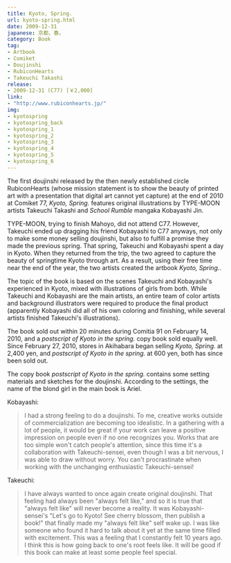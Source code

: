 ```yaml
---
title: Kyoto, Spring.
url: kyoto-spring.html
date: 2009-12-31
japanese: 京都、春。
category: Book
tag:
- Artbook
- Comiket
- Doujinshi
- RubiconHearts
- Takeuchi Takashi
release:
- 2009-12-31 (C77) [￥2,000]
link:
- "http://www.rubiconhearts.jp/"
img:
- kyotospring
- kyotospring_back
- kyotospring_1
- kyotospring_2
- kyotospring_3
- kyotospring_4
- kyotospring_5
- kyotospring_6
---
```


The first doujinshi released by the then newly established circle RubiconHearts (whose mission statement is to show the beauty of printed art with a presentation that digital art cannot yet capture) at the end of 2010 at Comiket 77, *Kyoto, Spring.* features original illustrations by TYPE-MOON artists Takeuchi Takashi and *School Rumble* mangaka Kobayashi Jin.

TYPE-MOON, trying to finish Mahoyo, did not attend C77. However, Takeuchi ended up dragging his friend Kobayashi to C77 anyways, not only to make some money selling doujinshi, but also to fulfill a promise they made the previous spring. That spring, Takeuchi and Kobayashi spent a day in Kyoto. When they returned from the trip, the two agreed to capture the beauty of springtime Kyoto through art. As a result, using their free time near the end of the year, the two artists created the artbook *Kyoto, Spring.*.

The topic of the book is based on the scenes Takeuchi and Kobayashi's experienced in Kyoto, mixed with illustrations of girls from both. While Takeuchi and Kobayashi are the main artists, an entire team of color artists and background illustrators were required to produce the final product (apparently Kobayashi did all of his own coloring and finishing, while several artists finished Takeuchi's illustrations).

The book sold out within 20 minutes during Comitia 91 on February 14, 2010, and a *postscript of Kyoto in the spring.* copy book sold equally well. Since February 27, 2010, stores in Akihabara began selling *Kyoto, Spring.* at 2,400 yen, and *postscript of Kyoto in the spring.* at 600 yen, both has since been sold out.

The copy book *postscript of Kyoto in the spring.* contains some setting materials and sketches for the doujinshi. According to the settings, the name of the blond girl in the main book is Ariel.

Kobayashi:

> I had a strong feeling to do a doujinshi. To me, creative works outside of commercialization are becoming too idealistic. In a gathering with a lot of people, it would be great if your work can leave a positive impression on people even if no one recognizes you. Works that are too simple won't catch people's attention, since this time it's a collaboration with Takeuchi-sensei, even though I was a bit nervous, I was able to draw without worry. You can't procrastinate when working with the unchanging enthusiastic Takeuchi-sensei!

Takeuchi:

> I have always wanted to once again create original doujinshi. That feeling had always been "always felt like," and so it is true that "always felt like" will never become a reality. It was Kobayashi-sensei's "Let's go to Kyoto! See cherry blossom, then publish a book!" that finally made my "always felt like" self wake up. I was like someone who found it hard to talk about it yet at the same time filled with excitement. This was a feeling that I constantly felt 10 years ago. I think this is how going back to one's root feels like. It will be good if this book can make at least some people feel special.